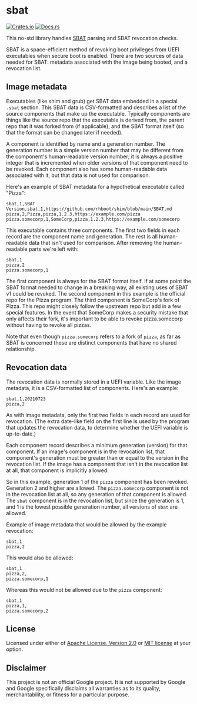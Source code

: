 # sbat

[![Crates.io](https://img.shields.io/crates/v/sbat)](https://crates.io/crates/sbat)
[![Docs.rs](https://docs.rs/sbat/badge.svg)](https://docs.rs/sbat)

This no-std library handles [SBAT][SBAT.md] parsing and SBAT revocation
checks.

SBAT is a space-efficient method of revoking boot privileges from UEFI
executables when secure boot is enabled. There are two sources of data
needed for SBAT: metadata associated with the image being booted, and a
revocation list.

## Image metadata

Executables (like shim and grub) get SBAT data embedded in a special
`.sbat` section. This SBAT data is CSV-formatted and describes a list of
the source components that make up the executable. Typically components
are things like the source repo that the executable is derived from, the
parent repo that it was forked from (if applicable), and the SBAT format
itself (so that the format can be changed later if needed).

A component is identified by name and a generation number. The
generation number is a simple version number that may be different from
the component's human-readable version number; it is always a positive
integer that is incremented when older versions of that component need
to be revoked. Each component also has some human-readable data
associated with it, but that data is not used for comparison.

Here's an example of SBAT metadata for a hypothetical executable called
"Pizza":

    sbat,1,SBAT Version,sbat,1,https://github.com/rhboot/shim/blob/main/SBAT.md
    pizza,2,Pizza,pizza,1.2.3,https://example.com/pizza
    pizza.somecorp,1,SomeCorp,pizza,1.2.3,https://example.com/somecorp

This executable contains three components. The first two fields in each
record are the component name and generation. The rest is all
human-readable data that isn't used for comparison. After removing the
human-readable parts we're left with:

    sbat,1
    pizza,2
    pizza.somecorp,1

The first component is always for the SBAT format itself. If at some
point the SBAT format needed to change in a breaking way, all existing
uses of SBAT v1 could be revoked. The second component in this example
is the official repo for the Pizza program. The third component is
SomeCorp's fork of Pizza. This repo might closely follow the upstream
repo but add in a few special features. In the event that SomeCorp makes
a security mistake that only affects their fork, it's important to be
able to revoke pizza.somecorp without having to revoke all pizzas.

Note that even though `pizza.somecorp` refers to a fork of `pizza`, as
far as SBAT is concerned these are distinct components that have no
shared relationship.

## Revocation data

The revocation data is normally stored in a UEFI variable. Like the
image metadata, it is a CSV-formatted list of components. Here's an
example:

    sbat,1,20210723
    pizza,2
    
As with image metadata, only the first two fields in each record are
used for revocation. (The extra date-like field on the first line is
used by the program that updates the revocation data, to determine
whether the UEFI variable is up-to-date.)

Each component record describes a minimum generation (version) for that
component. If an image's component is in the revocation list, that
component's generation must be greater than or equal to the version in
the revocation list. If the image has a component that isn't in the
revocation list at all, that component is implicitly allowed.

So in this example, generation 1 of the `pizza` component has been
revoked. Generation 2 and higher are allowed. The `pizza.somecorp`
component is not in the revocation list at all, so any generation of
that component is allowed. The `sbat` component is in the revocation
list, but since the generation is 1, and 1 is the lowest possible
generation number, all versions of `sbat` are allowed.

Example of image metadata that would be allowed by the example
revocation:

    sbat,1
    pizza,2
    
This would also be allowed:

    sbat,1
    pizza,2,
    pizza.somecorp,1
    
Whereas this would not be allowed due to the `pizza` component:

    sbat,1
    pizza,1,
    pizza.somecorp,2

## License

Licensed under either of [Apache License, Version 2.0](LICENSE-APACHE)
or [MIT license](LICENSE-MIT) at your option.

## Disclaimer

This project is not an official Google project. It is not supported by
Google and Google specifically disclaims all warranties as to its quality,
merchantability, or fitness for a particular purpose.

[SBAT.md]: https://github.com/rhboot/shim/blob/main/SBAT.md
